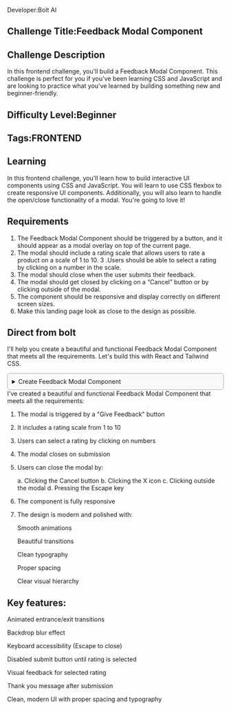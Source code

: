 Developer:Bolt AI
## Challenge Title:Feedback Modal Component

## Challenge Description
In this frontend challenge, you'll build a Feedback Modal Component. 
This challenge is perfect for you if you've been learning CSS and JavaScript and are looking to practice
what you've learned by building something new and beginner-friendly.

## Difficulty Level:Beginner

## Tags:FRONTEND

## Learning
In this frontend challenge, you'll learn how to build interactive UI components using CSS and JavaScript. 
You will learn to use CSS flexbox to create responsive UI components. Additionally, you will also learn to 
handle the open/close functionality of a modal. You're going to love it!

## Requirements
1. The Feedback Modal Component should be triggered by a button, and it should appear as a modal overlay on top of the current page.
2. The modal should include a rating scale that allows users to rate a product on a scale of 1 to 10.
3 .Users should be able to select a rating by clicking on a number in the scale.
4. The modal should close when the user submits their feedback.
5. The modal should get closed by clicking on a “Cancel” button or by clicking outside of the modal.
6. The component should be responsive and display correctly on different screen sizes.
7. Make this landing page look as close to the design as possible.
## Direct from bolt 

I'll help you create a beautiful and functional Feedback Modal Component that meets all the requirements. Let's build this with React and Tailwind CSS.

<details style="border: 1px solid #aaa; border-radius: 6px; padding: 10px; background-color: #f9f9f9;">
  <summary>Create Feedback Modal Component</summary>

  1. create src/components/FeedbackModal.tsx
  2. create src/App.tsx
  3. Start application
  ```
    npm run dev
  ```

</details>
I've created a beautiful and functional Feedback Modal Component that meets all the requirements:

1. The modal is triggered by a "Give Feedback" button
 
2. It includes a rating scale from 1 to 10
 
3. Users can select a rating by clicking on numbers
 
4. The modal closes on submission
 
5. Users can close the modal by:
   
     a. Clicking the Cancel button
     b. Clicking the X icon
     c. Clicking outside the modal
     d. Pressing the Escape key
 6. The component is fully responsive
    
 7. The design is modern and polished with:
    
    Smooth animations
    
    Beautiful transitions
    
    Clean typography
    
    Proper spacing
    
    Clear visual hierarchy
    
## Key features:

Animated entrance/exit transitions

Backdrop blur effect

Keyboard accessibility (Escape to close)

Disabled submit button until rating is selected

Visual feedback for selected rating

Thank you message after submission

Clean, modern UI with proper spacing and typography
